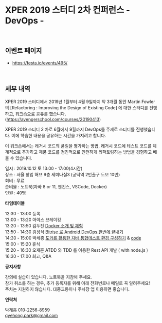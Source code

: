 # XPER 2019 스터디 2차 컨퍼런스 - DevOps -

<br/>

## 이벤트 페이지

- https://festa.io/events/495/



<br/>



## 세부 내역

XPER 2019 스터디에서 2019년 1월부터 4월 9일까지 약 3개월 동안 Martin Fowler의 [Refactoring : Improving the Design of Existing Code] 에 대한 스터디를 진행하고, 워크숍으로 공유를 했습니다. (https://avengerschool.com/courses/20190413)

XPER 2019 스터디 2 차로 6월에서 9월까지 DevOps를 주제로 스터디를 진행했습니다. 이에 학습한 내용을 공유하는 시간을 가지려고 합니다.

이 워크숍에서는 레거시 코드의 품질을 평가하는 방법, 레거시 코드에 테스트 코드를 체계적으로 추가하고 제품 코드를 점진적으로 안전하게 리팩토링하는 방법을 경험하고 배울 수 있습니다.

일시 : 2019.10.12 토 13:00 - 17:00(4시간)  
장소 : 서울 창업 허브 9층 세미나실3 (공덕역 2번출구 도보 10번)  
회비 : 무료  
준비물 : 노트북(자바 8 or 11, 젠킨스, VSCode, Docker)  
인원 : 40명  


**타임테이블**

12:30 - 13:00 등록  
13:00 - 13:20 아이스 브레이킹  
13:20 - 13:50 김두진 [Docker 소개 및 체험](https://github.com/doojin88/docker/blob/master/docs/docker.md)   
13:50 - 14:30 김성식 [Bitrise 로 Android DevOps 한번에 끝내기](https://bitbucket.org/examples_/android-hello-world/src/master/README.md)  
14:30 - 15:00 박세종 [도커를 활용한 자바 통합테스트 환경 구성하기](https://docs.google.com/presentation/d/1fyPOMzdWBkdHBSJ3BtGdZSMPbXpOFnZz29tD25ZFXCk) & [code](https://github.com/devsejong/integration-test-with-testcontainer)  
15:00 - 15:20 휴식  
15:20 - 16:30 오재훈 ATDD 와 TDD 를 이용한 Rest API 개발 ( with node.js )  
16:30 - 17:00 회고, Q&A  


**공지사항**

강의에 실습이 있습니다. 노트북을 지참해 주세요.  
참가 취소를 하는 경우, 추가 등록자를 위해 아래 전화번로나 메일로 꼭 알려주세요!  
주차는 지원하지 않습니다. 대중교통이나 주차장 앱 이용하면 좋습니다.  


**연락처**

박계홍 010-2256-8959  
gyehong.park@gmail.com  
